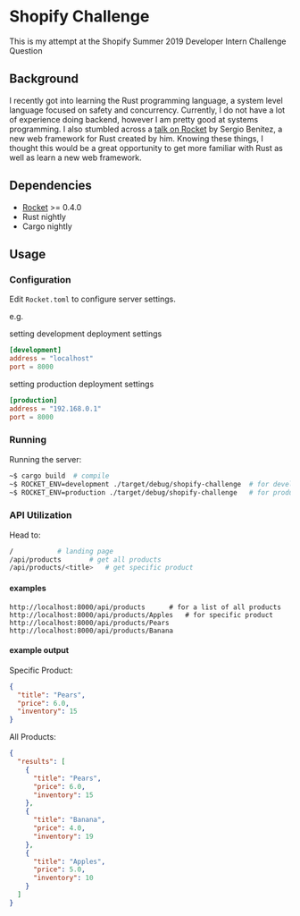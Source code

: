 # Shopify Challenge

This is my attempt at the Shopify Summer 2019 Developer Intern Challenge Question

## Background
I recently got into learning the Rust programming language, a system level language focused on safety and concurrency.
Currently, I do not have a lot of experience doing backend, however I am pretty good at systems programming. I also stumbled across a [talk on Rocket](https://youtu.be/t_FUZ34ahBE) by Sergio Benitez, a new web framework for Rust created by him.
Knowing these things, I thought this would be a great opportunity to get more familiar with Rust as well as learn a new web framework.

## Dependencies
 - [Rocket](https://rocket.rs/) >= 0.4.0
 - Rust nightly
 - Cargo nightly

## Usage

### Configuration
Edit `Rocket.toml` to configure server settings.

e.g.

setting development deployment settings
```toml
[development]
address = "localhost"
port = 8000
```

setting production deployment settings
```toml
[production]
address = "192.168.0.1"
port = 8000
```

### Running
Running the server:
```sh
~$ cargo build	# compile
~$ ROCKET_ENV=development ./target/debug/shopify-challenge	# for development deployment
~$ ROCKET_ENV=production ./target/debug/shopify-challenge	# for production deployment
```

### API Utilization
Head to:
```sh
/			# landing page
/api/products		# get all products
/api/products/<title>	# get specific product
```

#### examples
```
http://localhost:8000/api/products		# for a list of all products
http://localhost:8000/api/products/Apples	# for specific product
http://localhost:8000/api/products/Pears
http://localhost:8000/api/products/Banana
```

#### example output

Specific Product:
```json
{
  "title": "Pears",
  "price": 6.0,
  "inventory": 15
}
```
All Products:
```json
{
  "results": [
    {
      "title": "Pears",
      "price": 6.0,
      "inventory": 15
    },
    {
      "title": "Banana",
      "price": 4.0,
      "inventory": 19
    },
    {
      "title": "Apples",
      "price": 5.0,
      "inventory": 10
    }
  ]
}
```


##
